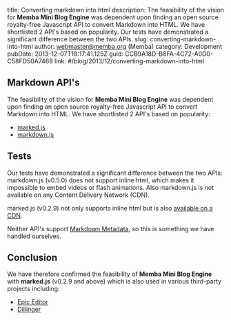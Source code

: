 title: Converting markdown into html
description: The feasibility of the vision for <strong>Memba Mini Blog Engine</strong> was dependent upon finding an open source royalty-free Javascript API to convert Markdown into HTML. We have shortlisted 2 API's based on popularity. Our tests have demonstrated a significant difference between the two APIs.
slug: converting-markdown-into-html
author: webmaster@memba.org (Memba)
category: Development
pubDate: 2013-12-07T18:17:41.125Z
guid: CCB9A18D-B8FA-4C72-A0D0-C58FD50A7468
link: #/blog/2013/12/converting-markdown-into-html

## Markdown API's

The feasibility of the vision for **Memba Mini Blog Engine** was dependent upon finding an open source royalty-free Javascript API to convert Markdown into HTML. We have shortlisted 2 API's based on popularity:

- [marked.js](https://github.com/chjj/marked)
- [markdown.js](https://github.com/evilstreak/markdown-js)

## Tests

Our tests have demonstrated a significant difference between the two APIs: markdown.js (v0.5.0) does not support inline html, which makes it impossible to embed videos or flash animations. Also markdown.js is not available on any Content Delivery Network (CDN).

marked.js (v0.2.9) not only supports inline html but is also [available on a CDN](http://cdnjs.com/libraries/marked/).

Neither API's support [Markdown Metadata](http://hiltmon.com/blog/2012/06/18/markdown-metadata), so this is something we have handled ourselves.

## Conclusion

We have therefore confirmed the feasibility of **Memba Mini Blog Engine** with **marked.js** (v0.2.9 and above) which is also used in various third-party projects including:

- [Epic Editor](http://epiceditor.com)
- [Dillinger](http://dillinger.io)